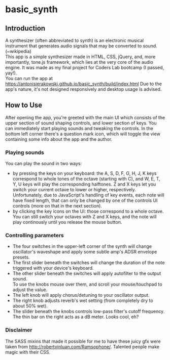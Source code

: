 # basic_synth

## Introduction

A synthesizer (often abbreviated to synth) is an electronic musical instrument that generates audio signals that may be converted to sound. (~wikipedia)<br />
This app is a simple synthesizer made in HTML, CSS, jQuery, and, more importantly, tone.js framework, which lies at the very core of the audio engine. It was made as my final project for Coders Lab bootcamp (I passed, yay!).<br />
You can run the app at https://antonisierakowski.github.io/basic_synth/build/index.html
Due to the app's nature, it's not designed responsively and desktop usage is advised.

## How to Use

After opening the app, you're greeted with the main UI which consists of the upper section of sound shaping controls, and lower section of keys. You can immediately start playing sounds and tweaking the controls. In the bottom left corner there's a question mark icon, which will toggle the view containing some info about the app and the author.

### Playing sounds
You can play the sound in two ways:
* by pressing the keys on your keyboard:
the A, S, D, F, G, H, J, K keys correspond to whole tones of the octave (starting with C), and W, E, T, Y, U keys will play the corresponding halftones. Z and X keys let you switch your current octave to lower or higher, respectively. Unfortunately, due to JavaScript's handling of key events, each note will have fixed length, that can only be changed by one of the controls UI controls (more on that in the next section).
* by clicking the key icons on the UI:
those correspond to a whole octave. You can still switch your octaves with Z and X keys, and the note will play continously until you release the mouse button.

### Controlling parameters
* The four switches in the upper-left corner of the synth will change oscillator's waveshape and apply some subtle amp's ADSR envelope presets.
* The first slider beneath the switches will change the duration of the note triggered with your device's keyboard.
* The other slider beneath the switches will apply autofilter to the output sound.<br />
To use the knobs mouse over them, and scroll your mouse/touchpad to adjust the value.
* The left knob will apply chorus/detuning to your oscillator output.
* The right knob adjusts reverb's wet setting (from completely dry to about 50% wet).
* The slider beneath the knobs controls low-pass filter's cutoff frequency.
The thin bar on the right acts as a dB meter. Looks cool, eh?

### Disclaimer
The SASS mixins that made it possible for me to have these juicy gfx were taken from http://robertvinluan.com/Ramsophone/. Talented people make magic with their CSS.
